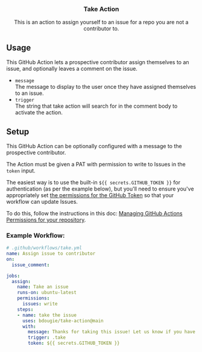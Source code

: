 <h3 align="center">Take Action</h3>
<p align="center">This is an action to assign yourself to an issue for a repo you are not a contributor to.<p>

## Usage

This GitHub Action lets a prospective contributor assign themselves to an issue, and optionally leaves a comment on the issue.

- `message`<br />The message to display to the user once they have assigned themselves to an issue.
- `trigger`<br />The string that take action will search for in the comment body to activate the action.

## Setup

This GitHub Action can be optionally configured with a message to the prospective contributor.

The Action must be given a PAT with permission to write to Issues in the `token` input.

The easiest way is to use the built-in `${{ secrets.GITHUB_TOKEN }}` for authentication (as per the example below), but you'll need to ensure you've appropriately set [the permissions for the GitHub Token](https://docs.github.com/en/actions/security-guides/automatic-token-authentication#permissions-for-the-github_token) so that your workflow can update Issues.

To do this, follow the instructions in this doc: [Managing GitHub Actions Permissions for your repository](https://docs.github.com/en/repositories/managing-your-repositorys-settings-and-features/enabling-features-for-your-repository/managing-github-actions-settings-for-a-repository#managing-github-actions-permissions-for-your-repository).

### Example Workflow:

```yaml
# .github/workflows/take.yml 
name: Assign issue to contributor
on: 
  issue_comment:

jobs:
  assign:
    name: Take an issue
    runs-on: ubuntu-latest
    permissions:
      issues: write
    steps:
    - name: take the issue
      uses: bdougie/take-action@main
      with:
        message: Thanks for taking this issue! Let us know if you have any questions!
        trigger: .take
        token: ${{ secrets.GITHUB_TOKEN }}
```